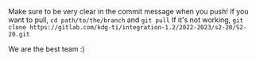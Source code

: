 Make sure to be very clear in the commit message when you push!
If you want to pull, `cd path/to/the/branch` and `git pull`
If it's not working, `git clone https://gitlab.com/kdg-ti/integration-1.2/2022-2023/s2-20/S2-20.git`

We are the best team :)